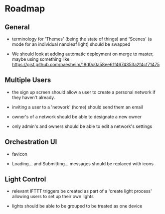 # Roadmap

## General

- terminology for 'Themes' (being the state of things) and 'Scenes' (a mode for an individual nanoleaf light) should be swapped

- We should look at adding automatic deployment on merge to master, maybe using something like https://gist.github.com/naesheim/18d0c0a58ee61f4674353a2f4cf71475

## Multiple Users

- the sign up screen should allow a user to create a personal network if they haven't already.

- inviting a user to a 'network' (home) should send them an email

- owner's of a network should be able to designate a new owner

- only admin's and owners should be able to edit a network's settings

## Orchestration UI

- favicon

- Loading... and Submitting... messages should be replaced with icons


## Light Control

- relevant IFTTT triggers be created as part of a 'create light process' allowing users to set up their own lights

- lights should be able to be grouped to be treated as one device


